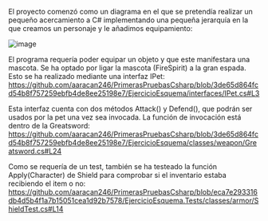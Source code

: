   El proyecto comenzó como un diagrama en el que se pretendía realizar un pequeño acercamiento a C# implementando una pequeña jerarquía en la que creamos un personaje y le añadimos equipamiento:  

![image](https://github.com/user-attachments/assets/a709c28d-9d7e-419b-8937-6b63a1b29de1)

  El programa requería poder equipar un objeto y que este manifestara una mascota. Se ha optado por ligar la mascota (FireSpirit) a la gran espada. Esto se ha realizado mediante una interfaz IPet: 
  https://github.com/aaracan246/PrimerasPruebasCsharp/blob/3de65d864fcd54b8f757259ebfb4de8ee25198e7/EjercicioEsquema/interfaces/IPet.cs#L3

  Esta interfaz cuenta con dos métodos Attack() y Defend(), que podrán ser usados por la pet una vez sea invocada. La función de invocación está dentro de la Greatsword: https://github.com/aaracan246/PrimerasPruebasCsharp/blob/3de65d864fcd54b8f757259ebfb4de8ee25198e7/EjercicioEsquema/classes/weapon/Greatsword.cs#L24    

  Como se requería de un test, también se ha testeado la función Apply(Character) de Shield para comprobar si el inventario estaba recibiendo el item o no:
  https://github.com/aaracan246/PrimerasPruebasCsharp/blob/eca7e293316db4d5b4f1a7b15051cea1d92b7578/EjercicioEsquema.Tests/classes/armor/ShieldTest.cs#L14
